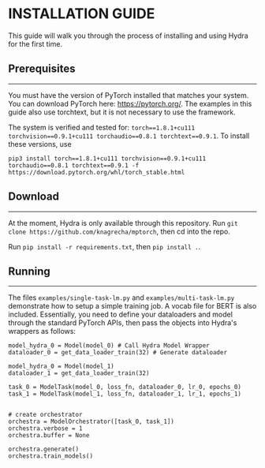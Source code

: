 # INSTALLATION GUIDE

This guide will walk you through the process of installing and using Hydra for the first time.

## Prerequisites
---

You must have the version of PyTorch installed that matches your system. You can download PyTorch here: https://pytorch.org/. The examples in this guide also use torchtext, but it is not necessary to use the framework.

The system is verified and tested for: `torch==1.8.1+cu111 torchvision==0.9.1+cu111 torchaudio==0.8.1 torchtext==0.9.1`. To install these versions, use

`pip3 install torch==1.8.1+cu111 torchvision==0.9.1+cu111 torchaudio==0.8.1 torchtext==0.9.1 -f https://download.pytorch.org/whl/torch_stable.html`

## Download
---

At the moment, Hydra is only available through this repository. Run `git clone https://github.com/knagrecha/mptorch`, then cd into the repo. 

Run `pip install -r requirements.txt`, then `pip install .`.

## Running
---

The files `examples/single-task-lm.py` and `examples/multi-task-lm.py` demonstrate how to setup a simple training job. A vocab file for BERT is also included. Essentially, you need to define your dataloaders and model through the standard PyTorch APIs, then pass the objects into Hydra's wrappers as follows:

    model_hydra_0 = Model(model_0) # Call Hydra Model Wrapper
    dataloader_0 = get_data_loader_train(32) # Generate dataloader
    
    model_hydra_0 = Model(model_1)
    dataloader_1 = get_data_loader_train(32)
    
    task_0 = ModelTask(model_0, loss_fn, dataloader_0, lr_0, epochs_0)
    task_1 = ModelTask(model_1, loss_fn, dataloader_1, lr_1, epochs_1)


    # create orchestrator
    orchestra = ModelOrchestrator([task_0, task_1])
    orchestra.verbose = 1
    orchestra.buffer = None

    orchestra.generate()
    orchestra.train_models()


